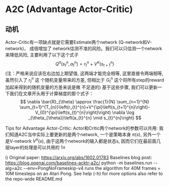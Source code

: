

<!--
 * @version:
 * @Author:  StevenJokess https://github.com/StevenJokess
 * @Date: 2020-11-10 21:55:20
 * @LastEditors:  StevenJokess https://github.com/StevenJokess
 * @LastEditTime: 2020-12-19 22:19:38
 * @Description:
 * @TODO::
 * @Reference:
-->

#  A2C (Advantage Actor-Critic)

## 动机

Actor-Critic有一项缺点就是它需要Estimate两个network (Q-network和V-network)， 成倍增加了 network估测不准的风险。我们可以只估测一个network来降低风险, 主要利用了以下这个式子
$$
Q^{\pi}\left(s_{t}^{n}, a_{t}^{n}\right)=r_{t}^{n}+V^{\pi}\left(s_{t+1}^{n}\right)
$$
(注：严格来说应该在右边加上期望值, 这两端才能完全相等, 这里直接令两端相等, 虽然引入了 $r_{t}^{n}$ 这 个随机变量带来的方差, 但相比于 $G_{t}^{n}$ 这个将所有step的reward加起来得到的随机变量的方差来说是微 不足道的) 基于这些步骤, 我们可以更新一下我们在文章开头用于计算梯度的那个式子：
$$
\nabla \bar{R}_{\theta} \approx \frac{1}{N} \sum_{n=1}^{N} \sum_{t=1}^{T_{n}}\left(r_{t}^{n}+V^{\pi}\left(s_{t+1}^{n}\right)-V_{0}^{\pi}\left(s_{t}^{n}\right)\right) \nabla \log _{\theta_{\theta}}\left(a_{t}^{n} \mid s_{t}^{n}\right)
$$

Tips for Advantage Actor-Critic:
Actor和Critic两个network的参数可以共用:
我们知道A2C当中实际上要更新的是两个network, 一个是策略本身 $\pi(s),$ 另外一个是V-network $V^{\pi}(s),$ 由于这两个network的输入都是状态s, 因而它们在最前面几层layer的处理是可以共用的
$1 \pm$

i)
Original paper: https://arxiv.org/abs/1602.01783
Baselines blog post: https://blog.openai.com/baselines-acktr-a2c/
python -m baselines.run --alg=a2c --env=PongNoFrameskip-v4 runs the algorithm for 40M frames = 10M timesteps on an Atari Pong. See help (-h) for more options
also refer to the repo-wide README.md

[1]: https://github.com/openai/baselines/tree/master/baselines/a2c
[2]: https://github.com/rpatrik96/pytorch-a2c
[3]: https://github.com/bentrevett/pytorch-rl
